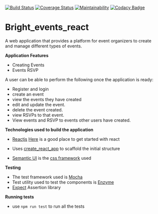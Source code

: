 [![Build Status](https://travis-ci.org/Rodgers-M/bright_events_react.svg?branch=ft-login-%23155927917)](https://travis-ci.org/Rodgers-M/bright_events_react) [![Coverage Status](https://coveralls.io/repos/github/Rodgers-M/bright_events_react/badge.svg?branch=ft-login-%23155927917)](https://coveralls.io/github/Rodgers-M/bright_events_react?branch=ft-login-%23155927917)  [![Maintainability](https://api.codeclimate.com/v1/badges/20458535b82109b44c57/maintainability)](https://codeclimate.com/github/Rodgers-M/bright_events_react/maintainability) [![Codacy Badge](https://api.codacy.com/project/badge/Grade/24755fa2307a4ba29230d847b30f7b1b)](https://www.codacy.com/app/Rodgers-M/bright_events_react?utm_source=github.com&amp;utm_medium=referral&amp;utm_content=Rodgers-M/bright_events_react&amp;utm_campaign=Badge_Grade)
 # Bright_events_react
 A web application that provides a platform for event organizers to create and manage different types of events.

 **Application Features**

 * Creating Events
 * Events RSVP

 A user can be able to perform the following once the application is ready:

 * Register and login
 * create an event
 * view the events they have created
 * edit and update the event.
 * delete the event created.
 * view RSVPs to that event.
 * View events and RSVP to events other users have created.

 **Technologies used to build the application**

 * [Reactjs](https://reactjs.org/docs/hello-world.html) [Here](https://reactjs.org/tutorial/tutorial.html) is a good place to get started with react

 * Uses [create_react_app](https://github.com/facebook/create-react-app) to scaffold the initial structure
 * [Semantic UI](https://semantic-ui.com/) is the [css framework](https://en.wikipedia.org/wiki/CSS_framework) used

 **Testing**
 * The test framework used is [Mocha](https://mochajs.org/)
 * Test utility used to test the components is [Enzyme](http://airbnb.io/enzyme/)
 * [Expect](https://github.com/mjackson/expect) Assertion library

 **Running tests**
 * use `npm run test` to run all the tests
